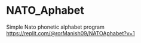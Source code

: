 # NATO_Aphabet
Simple Nato phonetic alphabet program
https://replit.com/@rorManish09/NATOAphabet?v=1  
